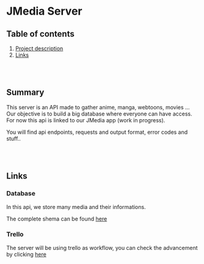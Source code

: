 # JMedia Server


## Table of contents

1. [Project description](#description)
2. [Links](#links)


<br>
<br>


## Summary <a name="description"></a>

This server is an API made to gather anime, manga, webtoons, movies ...
Our objective is to build a big database where everyone can have access.
For now this api is linked to our JMedia app (work in progress).

You will find api endpoints, requests and output format, error codes and stuff..


<br>
<br>


## Links <a name="links"></a>

### Database

In this api, we store many media and their informations.

The complete shema can be found [here](https://drawsql.app/teams/jaetans-team/diagrams/jmedia)

### Trello

The server will be using trello as workflow, you can check the advancement by clicking [here](https://trello.com/b/aSPwjWSS/jmedia)


<br>
<br>


